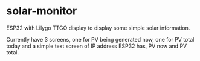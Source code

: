 # solar-monitor
ESP32 with Lilygo TTGO display to display some simple solar information.

Currently have 3 screens, one for PV being generated now, one for PV total today and a simple text screen of IP address ESP32 has, PV now and PV total.

